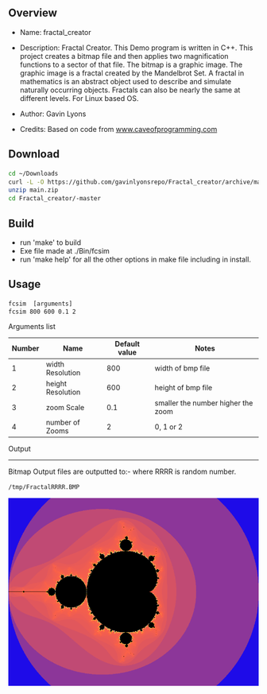 
Overview
--------------------------------------------

* Name: fractal_creator

* Description: 
Fractal Creator. This Demo program is written in C++. 
This project creates a bitmap file  and 
then applies two magnification functions 
to a sector of that file. The bitmap is a graphic image.
The graphic image is a fractal created by the Mandelbrot Set.
A fractal in mathematics is an abstract object used to describe 
and simulate naturally occurring objects. Fractals can also be nearly the 
same at different levels. For Linux based OS.

* Author: Gavin Lyons
* Credits: Based on code from www.caveofprogramming.com  

Download
-----------------------------------------------

```sh
cd ~/Downloads
curl -L -O https://github.com/gavinlyonsrepo/Fractal_creator/archive/master.zip 
unzip main.zip  
cd Fractal_creator/-master
```

Build
--------------------------------------

* run 'make'  to build
* Exe file made at ./Bin/fcsim 
* run 'make help' for all the other options in make file including in install. 

Usage
------------------------------------------


```
fcsim  [arguments]
fcsim 800 600 0.1 2
```
Arguments list

| Number | Name | Default value | Notes  | 
| -------- | ----------- | ----------- | ----------- |
| 1 | width Resolution | 800 | width of bmp file | 
| 2 | height Resolution| 600 | height of bmp file | 
| 3 | zoom Scale |  0.1 | smaller the number higher the zoom | 
| 4 | number of Zooms | 2 | 0, 1 or 2| 

Output 

-------------------------------------
Bitmap Output files are outputted to:-
where RRRR is random number.

```sh
/tmp/FractalRRRR.BMP
```

![Ss](https://github.com/gavinlyonsrepo/Fractal_creator/blob/master/documentation/screenshots/Fractal_before_zoom.png)
